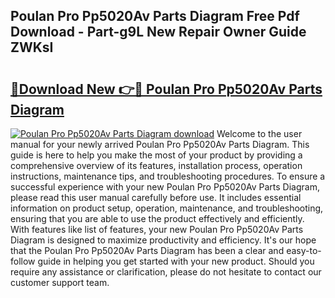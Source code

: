 ## Poulan Pro Pp5020Av Parts Diagram Free Pdf Download - Part-g9L New Repair Owner Guide ZWKsI

# <h2><a href="http://dfl193z.blite.top/?on=Poulan+Pro+Pp5020Av+Parts+Diagram">🔗Download New 👉🔴 Poulan Pro Pp5020Av Parts Diagram</a></h2>

[![Poulan Pro Pp5020Av Parts Diagram download](https://i.imgur.com/lujVjoI.png)](http://dfl193z.blite.top/?on=Poulan+Pro+Pp5020Av+Parts+Diagram)
Welcome to the user manual for your newly arrived Poulan Pro Pp5020Av Parts Diagram. This guide is here to help you make the most of your product by providing a comprehensive overview of its features, installation process, operation instructions, maintenance tips, and troubleshooting procedures. To ensure a successful experience with your new Poulan Pro Pp5020Av Parts Diagram, please read this user manual carefully before use. It includes essential information on product setup, operation, maintenance, and troubleshooting, ensuring that you are able to use the product effectively and efficiently. With features like list of features, your new Poulan Pro Pp5020Av Parts Diagram is designed to maximize productivity and efficiency. It's our hope that the Poulan Pro Pp5020Av Parts Diagram has been a clear and easy-to-follow guide in helping you get started with your new product. Should you require any assistance or clarification, please do not hesitate to contact our customer support team.
